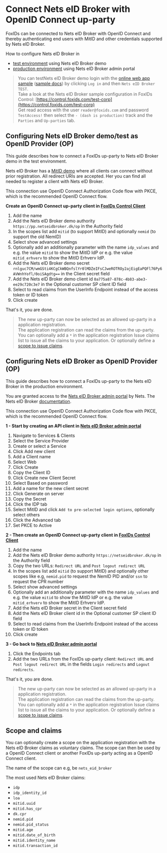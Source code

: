 ﻿# Connect Nets eID Broker with OpenID Connect up-party

FoxIDs can be connected to Nets eID Broker with OpenID Connect and thereby authenticating end users with MitID and other credentials supported by Nets eID Broker.

How to configure Nets eID Broker in
- [test environment](#configuring-nets-eid-broker-demotest-as-openid-provider-op) using Nets eID Broker demo
- [production environment](#configuring-nets-eid-broker-as-openid-provider-op) using Nets eID Broker admin portal

> You can testNets eID Broker demo login with the [online web app sample](https://aspnetcoreoidcallupsample.itfoxtec.com) ([sample docs](samples.md#aspnetcoreoidcauthcodealluppartiessample)) by clicking `Log in` and then `Nets eID Broker TEST`.  
> Take a look at the Nets eID Broker sample configuration in FoxIDs Control: [https://control.foxids.com/test-corp](https://control.foxids.com/test-corp)  
> Get read access with the user `reader@foxids.com` and password `TestAccess!` then select the `- (dash is production)` track and the `Parties` and `Up-parties` tab.

## Configuring Nets eID Broker demo/test as OpenID Provider (OP)

This guide describes how to connect a FoxIDs up-party to Nets eID Broker demo in the test environment.

Nets eID Broker has a [MitID demo](https://broker.signaturgruppen.dk/en/technical-documentation/open-oidc-clients) where all clients can connect without prior registration. All redirect URIs are accepted. 
Her you can find all needed to register a client with Nets eID Broker. 

This connection use OpenID Connect Authorization Code flow with PKCE, which is the recommended OpenID Connect flow.

**Create an OpenID Connect up-party client in [FoxIDs Control Client](control.md#foxids-control-client)**

1. Add the name
2. Add the Nets eID Broker demo authority `https://pp.netseidbroker.dk/op` in the Authority field
3. In the scopes list add `mitid` (to support MitID) and optionally `nemid` (to support the old NemID)
4. Select show advanced settings
5. Optionally add an additionally parameter with the name `idp_values` and e.g. the value `mitid` to show the MitID IdP or e.g. the value `mitid_erhverv` to show the MitID Erhverv IdP.
6. Add the Nets eID Broker demo secret `rnlguc7CM/wmGSti4KCgCkWBQnfslYr0lMDZeIFsCJweROTROy2ajEigEaPQFl76Py6AVWnhYofl/0oiSAgdtg==` in the Client secret field
7. Add the Nets eID Broker demo client id `0a775a87-878c-4b83-abe3-ee29c720c3e7` in the Optional customer SP client ID field
8. Select to read claims from the UserInfo Endpoint instead of the access token or ID token
9. Click create

That's it, you are done. 

> The new up-party can now be selected as an allowed up-party in a application registration.  
> The application registration can read the claims from the up-party. You can optionally add a `*` in the application registration Issue claims list to issue all the claims to your application. Or optionally define a [scope to issue claims](#scope-and-claims).

## Configuring Nets eID Broker as OpenID Provider (OP)

This guide describes how to connect a FoxIDs up-party to the Nets eID Broker in the production environment.

You are granted access to the [Nets eID Broker admin portal](https://netseidbroker.dk/admin) by Nets. The Nets eID Broker [documentation](https://broker.signaturgruppen.dk/en/technical-documentation).  

This connection use OpenID Connect Authorization Code flow with PKCE, which is the recommended OpenID Connect flow.

**1 - Start by creating an API client in [Nets eID Broker admin portal](https://netseidbroker.dk/admin)**

 1. Navigate to Services & Clients
 2. Select the Service Provider
 3. Create or select a Service
 4. Click Add new client
 5. Add a Client name
 6. Select Web
 7. Click Create
 8. Copy the Client ID
 9. Click Create new Client Secret
 10. Select Based on password
 11. Add a name for the new client secret
 12. Click Generate on server
 13. Copy the Secret
 14. Click the IDP tab
 15. Select MitID and click `Add to pre-selected login options`, optionally select others
 16. Click the Advanced tab
 17. Set PKCE to Active
  
**2 - Then create an OpenID Connect up-party client in [FoxIDs Control Client](control.md#foxids-control-client)**

1. Add the name
2. Add the Nets eID Broker demo authority `https://netseidbroker.dk/op` in the Authority field
3. Copy the two URLs: `Redirect URL` and `Post logout redirect URL`
4. In the scopes list add `mitid` (to support MitID) and optionally other scopes like e.g, `nemid.pid` to request the NemID PID and/or `ssn` to request the CPR number
5. Select show advanced settings
6. Optionally add an additionally parameter with the name `idp_values` and e.g. the value `mitid` to show the MitID IdP or e.g. the value `mitid_erhverv` to show the MitID Erhverv IdP.
7. Add the Nets eID Broker secret in the Client secret field
8. Add the Nets eID Broker client id in the Optional customer SP client ID field
9. Select to read claims from the UserInfo Endpoint instead of the access token or ID token
10. Click create

 **3 - Go back to [Nets eID Broker admin portal](https://netseidbroker.dk/admin)**

 1. Click the Endpoints tab
 2. Add the two URLs from the FoxIDs up-party client: `Redirect URL` and `Post logout redirect URL` in the fields `Login redirects` and `Logout redirects`.

That's it, you are done. 

> The new up-party can now be selected as an allowed up-party in a application registration.  
> The application registration can read the claims from the up-party. You can optionally add a `*` in the application registration Issue claims list to issue all the claims to your application. Or optionally define a [scope to issue claims](#scope-and-claims).

## Scope and claims
You can optionally create a scope on the application registration with the Nets eID Broker claims as voluntary claims. The scope can then be used by a OpenID Connect client or another FoxIDs up-party acting as a OpenID Connect client.

The name of the scope can e.g, be `nets_eid_broker`

The most used Nets eID Broker claims:

- `idp`
- `idp_identity_id`
- `loa`
- `mitid.uuid`
- `mitid.has_cpr`
- `dk.cpr`
- `nemid.pid`
- `nemid.pid_status`
- `mitid.age`
- `mitid.date_of_birth`
- `mitid.identity_name`
- `mitid.transaction_id`
